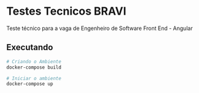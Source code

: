 # Testes Tecnicos BRAVI
Teste técnico para a vaga de Engenheiro de Software Front End - Angular

Executando
----------
```sh
# Criando o Ambiente
docker-compose build

# Iniciar o ambiente
docker-compose up
```
